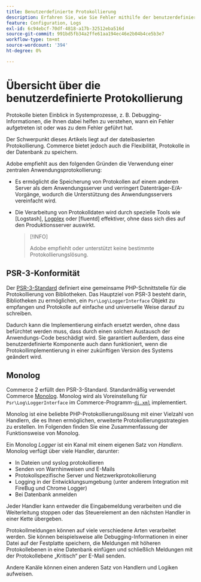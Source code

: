 ```yaml
---
title: Benutzerdefinierte Protokollierung
description: Erfahren Sie, wie Sie Fehler mithilfe der benutzerdefinierten Protokollierung untersuchen können.
feature: Configuration, Logs
exl-id: 6c94ebcf-70df-4818-a17b-32512eba516d
source-git-commit: 991bd5fb34a2ffe61aa194ec46e2b04b4ce5b3e7
workflow-type: tm+mt
source-wordcount: '394'
ht-degree: 0%

---
```


# Übersicht über die benutzerdefinierte Protokollierung

Protokolle bieten Einblick in Systemprozesse, z. B. Debugging-Informationen, die Ihnen dabei helfen zu verstehen, wann ein Fehler aufgetreten ist oder was zu dem Fehler geführt hat.

Der Schwerpunkt dieses Artikels liegt auf der dateibasierten Protokollierung. Commerce bietet jedoch auch die Flexibilität, Protokolle in der Datenbank zu speichern.

Adobe empfiehlt aus den folgenden Gründen die Verwendung einer zentralen Anwendungsprotokollierung:

- Es ermöglicht die Speicherung von Protokollen auf einem anderen Server als dem Anwendungsserver und verringert Datenträger-E/A-Vorgänge, wodurch die Unterstützung des Anwendungsservers vereinfacht wird.

- Die Verarbeitung von Protokolldaten wird durch spezielle Tools wie [Logstash], [Logplex] oder [fluentd] effektiver, ohne dass sich dies auf den Produktionsserver auswirkt.

  >[!INFO]
  >
  >Adobe empfiehlt oder unterstützt keine bestimmte Protokollierungslösung.

## PSR-3-Konformität

Der [PSR-3-Standard][laminas] definiert eine gemeinsame PHP-Schnittstelle für die Protokollierung von Bibliotheken. Das Hauptziel von PSR-3 besteht darin, Bibliotheken zu ermöglichen, ein `Psr\Log\LoggerInterface` Objekt zu empfangen und Protokolle auf einfache und universelle Weise darauf zu schreiben.

Dadurch kann die Implementierung einfach ersetzt werden, ohne dass befürchtet werden muss, dass durch einen solchen Austausch der Anwendungs-Code beschädigt wird. Sie garantiert außerdem, dass eine benutzerdefinierte Komponente auch dann funktioniert, wenn die Protokollimplementierung in einer zukünftigen Version des Systems geändert wird.

## Monolog

Commerce 2 erfüllt den PSR-3-Standard. Standardmäßig verwendet Commerce [Monolog]. Monolog wird als Voreinstellung für `Psr\Log\LoggerInterface` im Commerce-Programm-[`di.xml`][di] implementiert.

Monolog ist eine beliebte PHP-Protokollierungslösung mit einer Vielzahl von Handlern, die es Ihnen ermöglichen, erweiterte Protokollierungsstrategien zu erstellen. Im Folgenden finden Sie eine Zusammenfassung der Funktionsweise von Monolog.

Ein Monolog _Logger_ ist ein Kanal mit einem eigenen Satz von _Handlern_. Monolog verfügt über viele Handler, darunter:

- In Dateien und syslog protokollieren
- Senden von Warnhinweisen und E-Mails
- Protokollspezifische Server und Netzwerkprotokollierung
- Logging in der Entwicklungsumgebung (unter anderem Integration mit FireBug und Chrome Logger)
- Bei Datenbank anmelden

Jeder Handler kann entweder die Eingabemeldung verarbeiten und die Weiterleitung stoppen oder das Steuerelement an den nächsten Handler in einer Kette übergeben.

Protokollmeldungen können auf viele verschiedene Arten verarbeitet werden. Sie können beispielsweise alle Debugging-Informationen in einer Datei auf der Festplatte speichern, die Meldungen mit höheren Protokollebenen in eine Datenbank einfügen und schließlich Meldungen mit der Protokollebene „Kritisch“ per E-Mail senden.

Andere Kanäle können einen anderen Satz von Handlern und Logiken aufweisen.

<!-- link definitions -->

[di]: https://github.com/magento/magento2/blob/2.4/app/etc/di.xml#L9
[fließend]: https://www.fluentd.org/
[laminas]: https://docs.laminas.dev/laminas-log/
[Logplex]: https://devcenter.heroku.com/articles/logplex
[Trackinglogs]: https://www.elastic.co/products/logstash
[Monolog]: https://github.com/Seldaek/monolog
